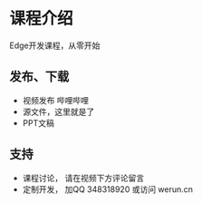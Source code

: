 # 课程介绍
Edge开发课程，从零开始

## 发布、下载
- 视频发布 哔哩哔哩
- 源文件，这里就是了
- PPT文稿

## 支持
- 课程讨论， 请在视频下方评论留言
- 定制开发， 加QQ 348318920 或访问 werun.cn


